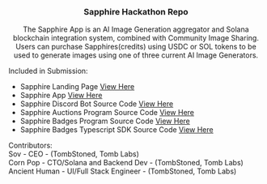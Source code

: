<br/>
<p align="center">

  <h3 align="center">Sapphire Hackathon Repo</h3>

  <p align="center">
   The Sapphire App is an AI Image Generation aggregator and Solana blockchain integration system, combined with Community Image Sharing. Users can purchase Sapphires(credits) using USDC or SOL tokens to be used to generate images using one of three current AI Image Generators.

Included in Submission:

- Sapphire Landing Page [View Here](https://sapphiretool.io)
- Sapphire App [View Here](https://app.sapphiretool.io)
- Sapphire Discord Bot Source Code [View Here](https://github.com/TombLabs/sapphire-hackathon/tree/main/sapphire-bot)
- Sapphire Auctions Program Source Code [View Here](https://github.com/TombLabs/sapphire-hackathon/tree/main/sapphire-auctions)
- Sapphire Badges Program Source Code [View Here](https://github.com/TombLabs/sapphire-hackathon/tree/main/badges/badges_program)
- Sapphire Badges Typescript SDK Source Code [View Here](https://github.com/TombLabs/sapphire-hackathon/tree/main/badges/badges_program)

Contributors:
<br/>
Sov - CEO - (TombStoned, Tomb Labs)
<br/>
Corn Pop - CTO/Solana and Backend Dev - (TombStoned, Tomb Labs)
<br/>
Ancient Human - UI/Full Stack Engineer - (TombStoned, Tomb Labs)
